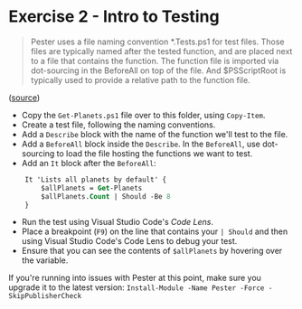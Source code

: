 # Exercise 2 - Intro to Testing

> Pester uses a file naming convention *.Tests.ps1 for test files. Those files are typically named after the tested function, and are placed next to a file that contains the function. The function file is imported via dot-sourcing in the BeforeAll on top of the file. And $PSScriptRoot is typically used to provide a relative path to the function file.

([source](https://pester.dev/docs/quick-start))

- Copy the `Get-Planets.ps1` file over to this folder, using `Copy-Item`.
- Create a test file, following the naming conventions.
- Add a `Describe` block with the name of the function we'll test to the file.
- Add a `BeforeAll` block inside the `Describe`. In the `BeforeAll`, use dot-sourcing to load the file hosting the functions we want to test.
- Add an `It` block after the `BeforeAll`:

```ps
    It 'Lists all planets by default' {
        $allPlanets = Get-Planets
        $allPlanets.Count | Should -Be 8
    }
```

- Run the test using Visual Studio Code's *Code Lens*.
- Place a breakpoint (`F9`) on the line that contains your `| Should` and then using Visual Studio Code's Code Lens to debug your test.
- Ensure that you can see the contents of `$allPlanets` by hovering over the variable.

If you're running into issues with Pester at this point, make sure you upgrade it to the latest version: `Install-Module -Name Pester -Force -SkipPublisherCheck`
